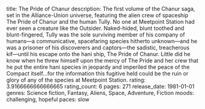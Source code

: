 title: The Pride of Chanur
description: The first volume of the Chanur saga, set in the Alliance-Union universe, featuring the alien crew of spaceship The Pride of Chanur and the human Tully. No one at Meetpoint Station had ever seen a creature like the Outsider. Naked-hided, blunt toothed and blunt-fingered, Tully was the sole surviving member of his company of humans―a communicative, spacefaring species hitherto unknown―and he was a prisoner of his discoverers and captors―the sadistic, treacherous kif―until his escape onto the hani ship, The Pride of Chanur. Little did he know when he threw himself upon the mercy of The Pride and her crew that he put the entire hani species in jeopardy and imperiled the peace of the Compact itself...for the information this fugitive held could be the ruin or glory of any of the species at Meetpoint Station.
rating: 3.9166666666666665
rating_count: 6
pages: 271
release_date: 1981-01-01
genres: Science fiction, Fantasy, Aliens, Space, Adventure, Fiction
moods: challenging, hopeful
paces: slow